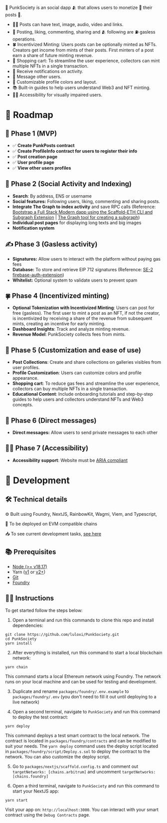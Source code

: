 🐰 PunkSociety is an social dapp 🫂 that allows users to monetize 🛒 their posts 💬.

- 🤹‍♂️ Posts can have text, image, audio, video and links.
- 💬 Posting, liking, commenting, sharing and 🫂 following are ⛽ gasless operations.
- 🍀 Incentivized Minting: Users posts can be optionally minted as NFTs. Creators get income from mints of their posts. First minters of a post earn a share of future minting revenue.
- 🛒 Shopping cart: To streamline the user experience, collectors can mint multiple NFTs in a single transaction.
- 🔔 Receive notifications on activity.
- 💌 Message other users.
- 🎨 Customizable profile colors and layout.
- 📚 Built-in guides to help users understand Web3 and NFT minting.
- 🧑‍🦽 Accessibility for visually impaired users.

# 🤘 Roadmap

## 🐣 Phase 1 (MVP)

- ✅ **Create PunkPosts contract**
- ✅ **Create ProfileInfo contract for users to register their info**
- ✅ **Post creation page**
- ✅ **User profile page**
- ✅ **View other users profiles**

## 👥 Phase 2 (Social Activity and Indexing)

- **Search**: By address, ENS or username
- **Social features:** Following users, liking, commenting and sharing posts.
- **Integrate The Graph to index activity** and save RPC calls (Reference: [Bootstrap a Full Stack Modern dapp using the Scaffold-ETH CLI and Subgraph Extension](https://siddhantk08.hashnode.dev/bootstrap-a-full-stack-modern-dapp-using-the-scaffold-eth-cli-and-subgraph-extension) | [The Graph tool for creating a subgraph](https://thegraph.com/docs/en/developing/creating-a-subgraph/))
- **Individual post pages** for displaying long texts and big images
- **Notification system**

## ✍️ Phase 3 (Gasless activity)

- **Signatures:** Allow users to interact with the platform without paying gas fees
- **Database:** To store and retrieve EIP 712 signatures (Reference: [SE-2 firebase-auth-extension](https://github.com/ByteAtATime/firebase-auth-extension))
- **Whitelist:** Optional system to validate users to prevent spam

## 🍀 Phase 4 (Incentivized minting)

- **Optional Tokenization with Incentivized Minting**: Users can post for free (gasless). The first user to mint a post as an NFT, if not the creator, is incentivized by receiving a share of the revenue from subsequent mints, creating an incentive for early minting.
- **Dashboard Insights**: Track and analyze minting revenue.
- **Revenue Model**: PunkSociety collects fees from mints.

## 🎨 Phase 5 (Customization and ease of use)

- **Post Collections**: Create and share collections on galleries visibles from user profiles.
- **Profile Customization**: Users can customize colors and profile appearance.
- **Shopping cart**: To reduce gas fees and streamline the user experience, collectors can buy multiple NFTs in a single transaction.
- **Educational Content**: Include onboarding tutorials and step-by-step guides to help users and collectors understand NFTs and Web3 concepts.

## 💌 Phase 6 (Direct messages)

- **Direct messages:** Allow users to send private messages to each other

## 🧑‍🦽 Phase 7 (Accessibility)

- **Accessibility support**: Website must be [ARIA compliant](https://developer.mozilla.org/en-US/docs/Web/Accessibility/ARIA)

# 🤘 Development

## 🛠️ Technical details

⚙️ Built using Foundry, NextJS, RainbowKit, Wagmi, Viem, and Typescript,

🔗 To be deployed on EVM compatible chains

📥 To see current development tasks, [see here](https://lulox.notion.site/PunkSociety-3458ad216e8c40a9b4489fe026146552?pvs=74)

## 📚 Prerequisites

- [Node (>= v18.17)](https://nodejs.org/en/download/package-manager)
- Yarn ([v1](https://classic.yarnpkg.com/en/docs/install/#windows-stable) or [v2+](https://yarnpkg.com/getting-started/install))
- [Git](https://git-scm.com/downloads)
- [Foundry](https://book.getfoundry.sh/getting-started/installation)

## 👨‍🏫 Instructions

To get started follow the steps below:

1. Open a terminal and run this commands to clone this repo and install dependencies:

```
git clone https://github.com/luloxi/PunkSociety.git
cd PunkSociety
yarn install
```

2. After everything is installed, run this command to start a local blockchain network:

```
yarn chain
```

This command starts a local Ethereum network using Foundry. The network runs on your local machine and can be used for testing and development.

3. Duplicate and rename `packages/foundry/.env.example` to `packages/foundry/.env` (you don't need to fill it out until deploying to a live network)

4. Open a second terminal, navigate to `PunkSociety` and run this command to deploy the test contract:

```
yarn deploy
```

This command deploys a test smart contract to the local network. The contract is located in `packages/foundry/contracts` and can be modified to suit your needs. The `yarn deploy` command uses the deploy script located in `packages/foundry/script/Deploy.s.sol` to deploy the contract to the network. You can also customize the deploy script.

5. Go to `packages/nextjs/scaffold.config.ts` and comment out `targetNetworks: [chains.arbitrum]` and uncomment `targetNetworks: [chains.foundry]`

6. Open a third terminal, navigate to `PunkSociety` and run this command to start your NextJS app:

```
yarn start
```

Visit your app on: `http://localhost:3000`. You can interact with your smart contract using the `Debug Contracts` page.
